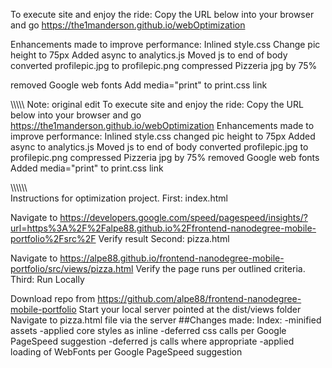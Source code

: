 To execute site and enjoy the ride:
Copy the URL below into your browser and go
https://the1manderson.github.io/webOptimization

Enhancements made to improve performance:
Inlined style.css
Change pic height to 75px
Added async to analytics.js
Moved js to end of body
converted profilepic.jpg to profilepic.png
compressed Pizzeria jpg by 75%

removed Google web fonts
Add media="print" to print.css link

\\\\\\\\\\
Note: original edit
To execute site and enjoy the ride: Copy the URL below into your browser and go https://the1manderson.github.io/webOptimization
Enhancements made to improve performance: Inlined style.css changed pic height to 75px Added async to analytics.js Moved js to end of body converted profilepic.jpg to profilepic.png compressed Pizzeria jpg by 75%
removed Google web fonts Added media="print" to print.css link


\\\\\\\\\\\\\
Instructions for optimization project.
First: index.html

Navigate to https://developers.google.com/speed/pagespeed/insights/?url=https%3A%2F%2Falpe88.github.io%2Ffrontend-nanodegree-mobile-portfolio%2Fsrc%2F
Verify result
Second: pizza.html

Navigate to https://alpe88.github.io/frontend-nanodegree-mobile-portfolio/src/views/pizza.html
Verify the page runs per outlined criteria.
Third: Run Locally

Download repo from https://github.com/alpe88/frontend-nanodegree-mobile-portfolio
Start your local server pointed at the dist/views folder
Navigate to pizza.html file via the server
##Changes made: Index: -minified assets -applied core styles as inline -deferred css calls per Google PageSpeed suggestion -deferred js calls where appropriate -applied loading of WebFonts per Google PageSpeed suggestion